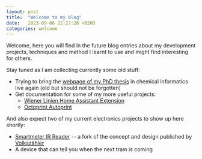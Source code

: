 ```yaml
---
layout: post
title:  "Welcome to my blog"
date:   2023-09-06 22:27:26 +0200
categories: welcome
---
```


Welcome, here you will find in the future blog entries about my development projects, techniques and method I learnt to use and might find interesting for others. 

Stay tuned as I am collecting currently some old stuff:

- Trying to bring the [webpage of my PhD thesis](https://chof747.github.io/surfcomp/) in chemical informatics live again (old but should not be forgotten)
- Get documentation for some of my more useful projects:
  - [Wiener Linien Home Assistant Extension](https://github.com/chof747/wienerlinien)
  - [Octoprint Autoprint](https://github.com/chof747/octoprint-autoprint)

And also expect two of my current electronics projects to show up here shortly:

  - [Smartmeter IR Reader](https://github.com/chof747/smartmeter-ir-reader) -- a fork of the concept and design published by [Volkszähler](https://wiki.volkszaehler.org/hardware/controllers/ir-schreib-lesekopf)
  - A device that can tell you when the next tram is coming